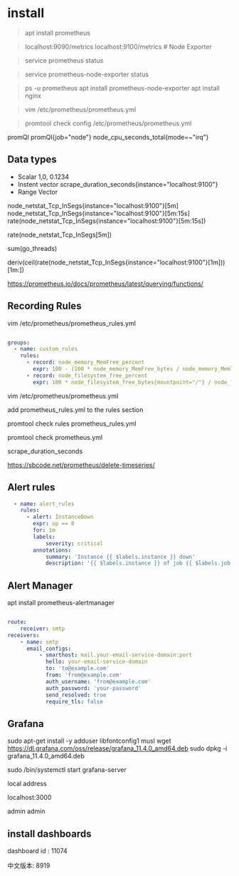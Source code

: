 
# install

> apt install prometheus

> localhost:9090/metrics
> localhost:9100/metrics # Node Exporter


> service prometheus status

> service prometheus-node-exporter status

> ps -u prometheus
apt install prometheus-node-exporter
apt install nginx


> vim /etc/prometheus/prometheus.yml

> promtool check config /etc/prometheus/prometheus.yml


promQl
promQl{job="node"}
node_cpu_seconds_total{mode=~"irq"}

## Data types

+ Scalar 1,0, 0.1234
+ Instent vector  scrape_duration_seconds{instance="localhost:9100"}
+ Range Vector 

node_netstat_Tcp_InSegs{instance="localhost:9100"}[5m]
node_netstat_Tcp_InSegs{instance="localhost:9100"}[5m:15s]
rate(node_netstat_Tcp_InSegs{instance="localhost:9100"}[5m:15s])

rate(node_netstat_Tcp_InSegs[5m])

sum(go_threads)

deriv(ceil(rate(node_netstat_Tcp_InSegs{instance="localhost:9100"}[1m]))[1m:])



https://prometheus.io/docs/prometheus/latest/querying/functions/


## Recording Rules

vim /etc/prometheus/prometheus_rules.yml
```yml

groups:
  - name: custom_rules
    rules:
      - record: node_memory_MemFree_percent
        expr: 100 - (100 * node_memory_MemFree_bytes / node_memory_MemTotal_bytes)
      - record: node_filesystem_free_percent
        expr: 100 * node_filesystem_free_bytes{mountpoint="/"} / node_filesystem_size_bytes{mountpoint="/"}

```

vim /etc/prometheus/prometheus.yml

add prometheus_rules.yml to the rules section 

promtool check rules prometheus_rules.yml


promtool check prometheus.yml








scrape_duration_seconds



https://sbcode.net/prometheus/delete-timeseries/


## Alert rules


```yml
  - name: alert_rules
    rules:
      - alert: InstanceDown
        expr: up == 0
        for: 1m
        labels:
            severity: critical
        annotations:
            summary: 'Instance {{ $labels.instance }} down'
            description: '{{ $labels.instance }} of job {{ $labels.job }} has been down for more than 1 minute.'

```
## Alert Manager

apt install prometheus-alertmanager

```yml

route:
    receiver: smtp
receivers:
    - name: smtp
      email_configs:
          - smarthost: mail.your-email-service-domain:port
            hello: your-email-service-domain
            to: 'to@example.com'
            from: 'from@example.com'
            auth_username: 'from@example.com'
            auth_password: 'your-password'
            send_resolved: true
            require_tls: false


```

## Grafana

sudo apt-get install -y adduser libfontconfig1 musl
wget https://dl.grafana.com/oss/release/grafana_11.4.0_amd64.deb
sudo dpkg -i grafana_11.4.0_amd64.deb


sudo /bin/systemctl start grafana-server

local address

localhost:3000

admin
admin


## install dashboards

dashboard id : 11074

中文版本: 8919

